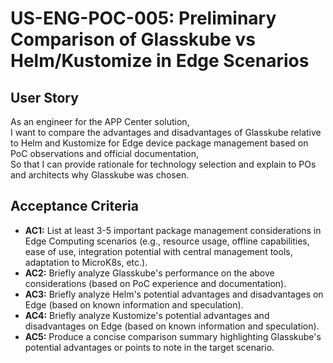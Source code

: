 # US-ENG-POC-005: Preliminary Comparison of Glasskube vs Helm/Kustomize in Edge Scenarios

## User Story
As an engineer for the APP Center solution,  
I want to compare the advantages and disadvantages of Glasskube relative to Helm and Kustomize for Edge device package management based on PoC observations and official documentation,  
So that I can provide rationale for technology selection and explain to POs and architects why Glasskube was chosen.

## Acceptance Criteria
- **AC1:** List at least 3-5 important package management considerations in Edge Computing scenarios (e.g., resource usage, offline capabilities, ease of use, integration potential with central management tools, adaptation to MicroK8s, etc.).
- **AC2:** Briefly analyze Glasskube's performance on the above considerations (based on PoC experience and documentation).
- **AC3:** Briefly analyze Helm's potential advantages and disadvantages on Edge (based on known information and speculation).
- **AC4:** Briefly analyze Kustomize's potential advantages and disadvantages on Edge (based on known information and speculation).
- **AC5:** Produce a concise comparison summary highlighting Glasskube's potential advantages or points to note in the target scenario. 